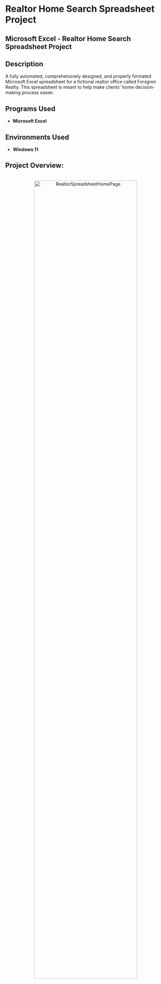 # Realtor Home Search Spreadsheet Project
<h2>Microsoft Excel - Realtor Home Search Spreadsheet Project</h2>

<h2>Description</h2>
A fully automated, comprehensively designed, and properly formated Microsoft Excel spreadsheet for a fictional realtor office called Forsgren Realty. This spreadsheet is meant to help make clients' home decision-making process easier.
<br />


<h2>Programs Used</h2>

- <b>Microsoft Excel</b>


<h2>Environments Used </h2>

- <b>Windows 11</b>

<h2>Project Overview:</h2>

<p align="center">
<br/>
<img src="https://i.imgur.com/4D2sx37.png" height="80%" width="80%" alt="RealtorSpreadsheetHomePage"/>

<!--
 ```diff
- text in red
+ text in green
! text in orange
# text in gray
@@ text in purple (and bold)@@
```
--!>

